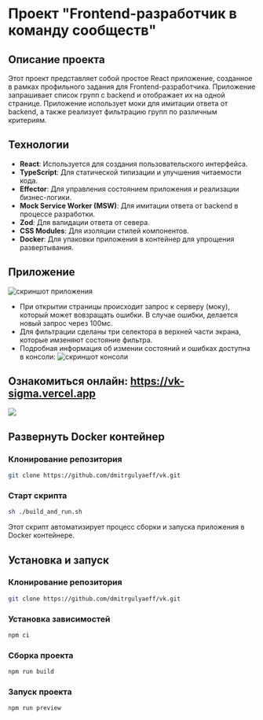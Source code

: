 # Проект "Frontend-разработчик в команду сообществ"

## Описание проекта

Этот проект представляет собой простое React приложение, созданное в рамках профильного задания для Frontend-разработчика. Приложение запрашивает список групп с backend и отображает их на одной странице. Приложение использует моки для имитации ответа от backend, а также реализует фильтрацию групп по различным критериям.

## Технологии

- **React**: Используется для создания пользовательского интерфейса.
- **TypeScript**: Для статической типизации и улучшения читаемости кода.
- **Effector**: Для управления состоянием приложения и реализации бизнес-логики.
- **Mock Service Worker (MSW)**: Для имитации ответа от backend в процессе разработки.
- **Zod**: Для валидации ответа от севера.
- **CSS Modules**: Для изоляции стилей компонентов.
- **Docker**: Для упаковки приложения в контейнер для упрощения развертывания.

## Приложение
![скриншот приложения](https://sun9-64.userapi.com/impg/Uf2TSyDTyoNNjIHzdm_7sBf6Qs3TWKEunrvfsw/nh3SSQcH6cg.jpg?size=783x774&quality=96&sign=1fdc4ecd48b443fe9bf4a82ebc6108c0&type=album)
- При открытии страницы происходит запрос к серверу (моку), который может вовзращать ошибки. В случае ошибки, делается новый запрос через 100мс.
- Для фильтрации сделаны три селектора в верхней части экрана, которые имзеняют состояние фильтра.
- Подробная информация об измении состояний и ошибках доступна в консоли:
![cкриншот консоли](https://sun9-9.userapi.com/impg/C06PVPrt4ic_0ScUYuXEcr7m3KcHWwuoRrmU4Q/Z6NBrVN10eM.jpg?size=717x712&quality=96&sign=85349f2a88764904395d717b3ab21e5d&type=album)
## Ознакомиться онлайн: https://vk-sigma.vercel.app
![](https://i.gifer.com/origin/68/68f87b37ccfde22769262c7cdc7b2b0b_w200.gif)

## Развернуть Docker контейнер
### Клонирование репозитория

```bash 
git clone https://github.com/dmitrgulyaeff/vk.git
```

### Старт скрипта
```bash 
sh ./build_and_run.sh
```
Этот скрипт автоматизирует процесс сборки и запуска приложения в Docker контейнере.

## Установка и запуск

### Клонирование репозитория

```bash 
git clone https://github.com/dmitrgulyaeff/vk.git
```

### Установка зависимостей

```bash
npm ci
```

### Сборка проекта

```bash
npm run build
```

### Запуск проекта

```bash
npm run preview
```
